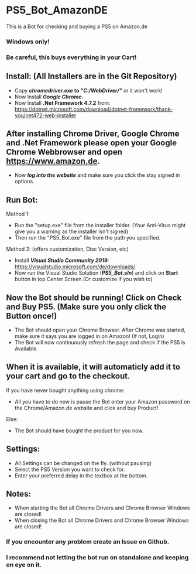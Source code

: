# PS5_Bot_AmazonDE
This is a Bot for checking and buying a PS5 on Amazon.de

### Windows only! 
### Be careful, this buys everything in your Cart!

## Install: (All Installers are in the Git Repository)
* Copy **_chromedriver.exe_ to _"C:/WebDriver/"_** or it won't work!
* Now Install **_Google Chrome_**.
* Now Install **.Net Framework 4.7.2** from: https://dotnet.microsoft.com/download/dotnet-framework/thank-you/net472-web-installer 

## After installing Chrome Driver, Google Chrome and .Net Framework please open your Google Chrome Webbrowser and open https://www.amazon.de. 
* Now **_log into the website_** and make sure you click the stay signed in options.

## Run Bot:
Method 1: 
* Run the "setup.exe" file from the installer folder. (Your Anti-Virus might give you a warning as the installer isn't signed)
* Then run the "PS5_Bot.exe" file from the path you specified.

Method 2: (offers customization, Disc Version, etc) 
* Install **_Visual Studio Community 2019_**: https://visualstudio.microsoft.com/de/downloads/
* Now run the Visual Studio Solution (**_PS5_Bot.sln_**) and click on **Start** button in top Center Screen.(Or customize if you wish to)

## Now the Bot should be running! Click on Check and Buy PS5. (Make sure you only click the Button once!)
* The Bot should open your Chrome Browser. After Chrome was started, make sure it says you are logged in on Amazon! (If not, Login)
* The Bot will now continuously refresh the page and check if the PS5 is Available.

## When it is available, it will automaticly add it to your cart and go to the checkout. 

If you have never bought anything using chrome:
* All you have to do now is pause the Bot enter your Amazon password on the Chrome/Amazon.de website and click and buy Product!

Else:
* The Bot should have bought the product for you now.

## Settings:
* All Settings can be changed on the fly. (without pausing)
* Select the PS5 Version you want to check for.
* Enter your preferred delay in the textbox at the bottom.

## Notes:
* When starting the Bot all Chrome Drivers and Chrome Browser Windows are closed!
* When closing the Bot all Chrome Drivers and Chrome Browser Windows are closed!

### If you encounter any problem create an Issue on Github.

### I recommend not letting the bot run on standalone and keeping on eye on it.
